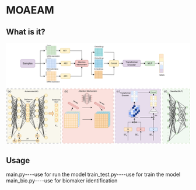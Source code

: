 # MOAEAM
## What is it?
![Image text](https://github.com/ZhaoShuMins/MOAEAM/blob/master/MOAEAM%20.png)


## Usage
main.py----use for run the model
train_test.py----use for train the model
main_bio.py----use for biomaker identification

